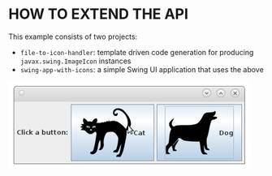 # HOW TO EXTEND THE API

This example consists of two projects:

 - `file-to-icon-handler`: template driven code generation for producing `javax.swing.ImageIcon` instances
 - `swing-app-with-icons`: a simple Swing UI application that uses the above

![Animals.png](Animals.png)
